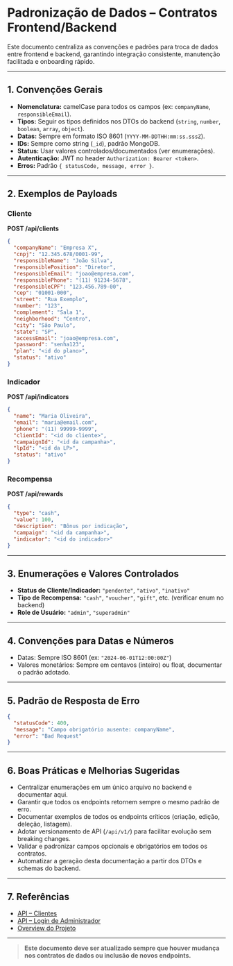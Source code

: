 # Padronização de Dados – Contratos Frontend/Backend

Este documento centraliza as convenções e padrões para troca de dados entre frontend e backend, garantindo integração consistente, manutenção facilitada e onboarding rápido.

---

## 1. Convenções Gerais

- **Nomenclatura:** camelCase para todos os campos (ex: `companyName`, `responsibleEmail`).
- **Tipos:** Seguir os tipos definidos nos DTOs do backend (`string`, `number`, `boolean`, `array`, `object`).
- **Datas:** Sempre em formato ISO 8601 (`YYYY-MM-DDTHH:mm:ss.sssZ`).
- **IDs:** Sempre como string (`_id`), padrão MongoDB.
- **Status:** Usar valores controlados/documentados (ver enumerações).
- **Autenticação:** JWT no header `Authorization: Bearer <token>`.
- **Erros:** Padrão `{ statusCode, message, error }`.

---

## 2. Exemplos de Payloads

### Cliente

**POST /api/clients**
```json
{
  "companyName": "Empresa X",
  "cnpj": "12.345.678/0001-99",
  "responsibleName": "João Silva",
  "responsiblePosition": "Diretor",
  "responsibleEmail": "joao@empresa.com",
  "responsiblePhone": "(11) 91234-5678",
  "responsibleCPF": "123.456.789-00",
  "cep": "01001-000",
  "street": "Rua Exemplo",
  "number": "123",
  "complement": "Sala 1",
  "neighborhood": "Centro",
  "city": "São Paulo",
  "state": "SP",
  "accessEmail": "joao@empresa.com",
  "password": "senha123",
  "plan": "<id do plano>",
  "status": "ativo"
}
```

### Indicador

**POST /api/indicators**
```json
{
  "name": "Maria Oliveira",
  "email": "maria@email.com",
  "phone": "(11) 99999-9999",
  "clientId": "<id do cliente>",
  "campaignId": "<id da campanha>",
  "lpId": "<id da LP>",
  "status": "ativo"
}
```

### Recompensa

**POST /api/rewards**
```json
{
  "type": "cash",
  "value": 100,
  "description": "Bônus por indicação",
  "campaign": "<id da campanha>",
  "indicator": "<id do indicador>"
}
```

---

## 3. Enumerações e Valores Controlados

- **Status de Cliente/Indicador:** `"pendente"`, `"ativo"`, `"inativo"`
- **Tipo de Recompensa:** `"cash"`, `"voucher"`, `"gift"`, etc. (verificar enum no backend)
- **Role de Usuário:** `"admin"`, `"superadmin"`

---

## 4. Convenções para Datas e Números

- Datas: Sempre ISO 8601 (ex: `"2024-06-01T12:00:00Z"`)
- Valores monetários: Sempre em centavos (inteiro) ou float, documentar o padrão adotado.

---

## 5. Padrão de Resposta de Erro

```json
{
  "statusCode": 400,
  "message": "Campo obrigatório ausente: companyName",
  "error": "Bad Request"
}
```

---

## 6. Boas Práticas e Melhorias Sugeridas

- Centralizar enumerações em um único arquivo no backend e documentar aqui.
- Garantir que todos os endpoints retornem sempre o mesmo padrão de erro.
- Documentar exemplos de todos os endpoints críticos (criação, edição, deleção, listagem).
- Adotar versionamento de API (`/api/v1/`) para facilitar evolução sem breaking changes.
- Validar e padronizar campos opcionais e obrigatórios em todos os contratos.
- Automatizar a geração desta documentação a partir dos DTOs e schemas do backend.

---

## 7. Referências

- [API – Clientes](./api/clients.md)
- [API – Login de Administrador](./api/auth-admin-login.md)
- [Overview do Projeto](./promptify-project-overview.md)

---

> **Este documento deve ser atualizado sempre que houver mudança nos contratos de dados ou inclusão de novos endpoints.** 